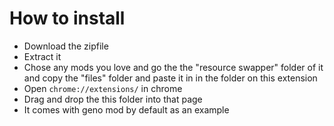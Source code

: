 # How to install
- Download the zipfile
- Extract it 
- Chose any mods you love and go the the "resource swapper" folder of it and copy the "files" folder and paste it in in the folder on this extension
- Open `chrome://extensions/` in chrome
- Drag and drop the this folder into that page
- It comes with geno mod by default as an example
